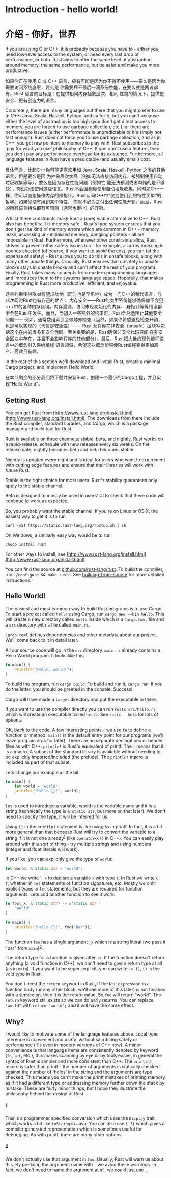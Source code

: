 # Introduction - hello world!
# 介绍 - 你好，世界

If you are using C or C++, it is probably because you have to - either you need
low-level access to the system, or need every last drop of performance, or both.
Rust aims to offer the same level of abstraction around memory, the same
performance, but be safer and make you more productive.

如果你正在使用 C 或 C++ 语言，极有可能是因为你不得不使用——要么是因为你需要访问系统底层，要么是
你需要榨干最后一滴系统性能，在要么就是两者都有。Rust 语言的目标是：在提供相同内存抽象层次、相同
性能的情况下，提供更安全、更有创造力的语言。

Concretely, there are many languages out there that you might prefer to use to
C++: Java, Scala, Haskell, Python, and so forth, but you can't because either
the level of abstraction is too high (you don't get direct access to memory,
you are forced to use garbage collection, etc.), or there are performance issues
(either performance is unpredictable or it's simply not fast enough). Rust does
not force you to use garbage collection, and as in C++, you get raw pointers to
memory to play with. Rust subscribes to the 'pay for what you use' philosophy of
C++. If you don't use a feature, then you don't pay any performance overhead for
its existence. Furthermore, all language features in Rust have a predictable (and
usually small) cost.

具体而言，比起C++你可能更喜欢用如 Java, Scala, Haskell, Python 之类的其他语言，但是要么是因
为抽象层次太高（例如无法直接访问内存、被强制使用自动垃圾收集等等），要么是因为存在性能问题（例如性
能无法预测或者单纯的是不够快），你没办法使用这些语言。Rust不会强制你使用自动垃圾收集，同时如C++一
样，你可以直接操作内存的裸指针。Rust认同C++中“仅为使用到的特性买单”的哲学。如果你没有用到某个特性，
你就不必为之付出任何性能开销。而且，Rust的所有语言特性都有可预测（通常也很小）的开销。

Whilst these constraints make Rust a (rare) viable alternative to C++, Rust also
has benefits: it is memory safe - Rust's type system ensures that you don't get
the kind of memory errors which are common in C++ - memory leaks, accessing un-
initialised memory, dangling pointers - all are impossible in Rust. Furthermore,
whenever other constraints allow, Rust strives to prevent other safety issues
too - for example, all array indexing is bounds checked (of course, if you want
to avoid the cost, you can (at the expense of safety) - Rust allows you to do
this in unsafe blocks, along with many other unsafe things. Crucially, Rust
ensures that unsafety in unsafe blocks stays in unsafe blocks and can't affect
the rest of your program). Finally, Rust takes many concepts from modern
programming languages and introduces them to the systems language space.
Hopefully, that makes programming in Rust more productive, efficient, and
enjoyable.

这些约束使得Rust有望成功地（同时也是罕见地）成为一门C++的替代语言，与此次同时Rust也有自己的优点：
内存安全——Rust的类型系统能够确保你不会犯c++中的各种内存错误，内存泄漏、访问未经初始化的内存、
野指针等等错误都不会在Rust中发生。而且，当加入一些额外的约束时，Rust会尽量阻止其他安全问题——
例如，通常数组索引会做越界检查（当然，如果你希望避免检查开销，也是可以实现的（代价是安全性）—— Rust
允许你在非安全（unsafe）区块写包括这个在内的很多非安全代码。至关重要的是，Rust确保非安全代码只能
在非安全区块中存在，并且不会影响程序的其他部分）。最后，Rust把大量的现代编程语言中的概念引入系统编程
语言领域，希望这些概念能够使Rust编程变得更加高产、高效且有趣。

In the rest of this section we'll download and install Rust, create a minimal
Cargo project, and implement Hello World.

在本节剩余的部分我们将下载并安装Rust，创建一个最小的Cargo工程，并且实现“Hello World”。

## Getting Rust

You can get Rust from [http://www.rust-lang.org/install.html](http://www.rust-lang.org/install.html).
The downloads from there include the Rust compiler, standard libraries, and
Cargo, which is a package manager and build tool for Rust.

Rust is available on three channels: stable, beta, and nightly. Rust works on a
rapid-release, schedule with new releases every six weeks. On the release date,
nightly becomes beta and beta becomes stable.

Nightly is updated every night and is ideal for users who want to experiment with
cutting edge features and ensure that their libraries will work with future Rust.

Stable is the right choice for most users. Rust's stability guarantees only
apply to the stable channel.

Beta is designed to mostly be used in users' CI to check that there code will
continue to work as expected.

So, you probably want the stable channel. If you're on Linux or OS X, the
easiest way to get it is to run

```
curl -sSf https://static.rust-lang.org/rustup.sh | sh
```

On Windows, a similarly easy way would be to run

```
choco install rust
```

For other ways to install, see [http://www.rust-lang.org/install.html](http://www.rust-lang.org/install.html).

You can find the source at [github.com/rust-lang/rust](https://github.com/rust-lang/rust).
To build the compiler, run `./configure && make rustc`. See
[building-from-source](https://github.com/rust-lang/rust#building-from-source)
for more detailed instructions.


## Hello World!

The easiest and most common way to build Rust programs is to use Cargo. To start
a project called `hello` using Cargo, run `cargo new --bin hello`. This will
create a new directory called `hello` inside which is a `Cargo.toml` file and
a `src` directory with a file called `main.rs`.

`Cargo.toml` defines dependencies and other metadata about our project. We'll
come back to it in detail later.

All our source code will go in the `src` directory. `main.rs` already contains
a Hello World program. It looks like this:

```rust
fn main() {
    println!("Hello, world!");
}
```

To build the program, run `cargo build`. To build and run it, `cargo run`. If
you do the latter, you should be greeted in the console. Success!

Cargo will have made a `target` directory and put the executable in there.

If you want to use the compiler directly you can run `rustc src/hello.rs` which
will create an executable called `hello`. See `rustc --help` for lots of
options.

OK, back to the code. A few interesting points - we use `fn` to define a
function or method. `main()` is the default entry point for our programs (we'll
leave program args for later). There are no separate declarations or header
files as with C++. `println!` is Rust's equivalent of printf. The `!` means that
it is a macro. A subset of the standard library is available without needing to
be explicitly imported/included (the prelude). The `println!` macro is included
as part of that subset.

Lets change our example a little bit:

```rust
fn main() {
    let world = "world";
    println!("Hello {}!", world);
}
```

`let` is used to introduce a variable, world is the variable name and it is a
string (technically the type is `&'static str`, but more on that later). We
don't need to specify the type, it will be inferred for us.

Using `{}` in the `println!` statement is like using `%s` in printf. In fact, it
is a bit more general than that because Rust will try to convert the variable to
a string if it is not one already<sup>[1](#1)</sup> (like `operator<<()` in C++).
You can easily play around with this sort of thing - try multiple strings and
using numbers (integer and float literals will work).

If you like, you can explicitly give the type of `world`:

```rust
let world: &'static str = "world";
```

In C++ we write `T x` to declare a variable `x` with type `T`. In Rust we write
`x: T`, whether in `let` statements or function signatures, etc. Mostly we omit
explicit types in `let` statements, but they are required for function
arguments. Lets add another function to see it work:

```rust
fn foo(_x: &'static str) -> &'static str {
    "world"
}

fn main() {
    println!("Hello {}!", foo("bar"));
}
```

The function `foo` has a single argument `_x` which is a string literal (we pass
it "bar" from `main`)<sup>[2](#2)</sup>.

The return type for a function is given after `->`. If the function doesn't
return anything (a void function in C++), we don't need to give a return type at
all (as in `main`). If you want to be super-explicit, you can write `-> ()`,
`()` is the void type in Rust.

You don't need the `return` keyword in Rust, if the last expression in a
function body (or any other block, we'll see more of this later) is not finished
with a semicolon, then it is the return value. So `foo` will return
"world". The `return` keyword still exists so we can do early returns. You can
replace `"world"` with `return "world";` and it will have the same effect.


## Why?

I would like to motivate some of the language features above. Local type
inference is convenient and useful without sacrificing safety or performance
(it's even in modern versions of C++ now). A minor convenience is that language
items are consistently denoted by keyword (`fn`, `let`, etc.), this makes
scanning by eye or by tools easier, in general the syntax of Rust is simpler and
more consistent than C++. The `println!` macro is safer than printf - the number
of arguments is statically checked against the number of 'holes' in the string
and the arguments are type checked. This means you can't make the printf
mistakes of printing memory as if it had a different type or addressing memory
further down the stack by mistake. These are fairly minor things, but I hope
they illustrate the philosophy behind the design of Rust.


##### 1

This is a programmer specified conversion which uses the `Display` trait, which
works a bit like `toString` in Java. You can also use `{:?}` which gives a
compiler generated representation which is sometimes useful for debugging. As
with printf, there are many other options.

##### 2

We don't actually use that argument in `foo`. Usually,
Rust will warn us about this. By prefixing the argument name with `_` we avoid
these warnings. In fact, we don't need to name the argument at all, we could
just use `_`.
